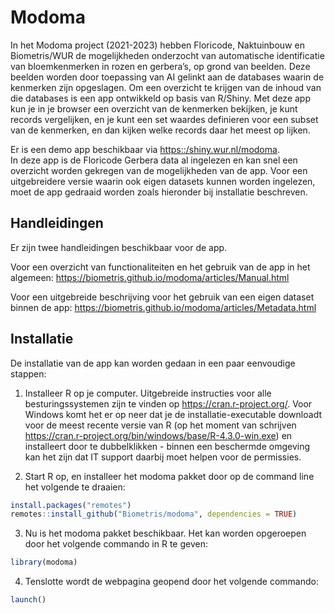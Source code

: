 
<!-- README.md is generated from README.Rmd. Please edit that file -->

# Modoma

In het Modoma project (2021-2023) hebben Floricode, Naktuinbouw en
Biometris/WUR de mogelijkheden onderzocht van automatische identificatie
van bloemkenmerken in rozen en gerbera’s, op grond van beelden. Deze
beelden worden door toepassing van AI gelinkt aan de databases waarin de
kenmerken zijn opgeslagen. Om een overzicht te krijgen van de inhoud van
die databases is een app ontwikkeld op basis van R/Shiny. Met deze app
kun je in je browser een overzicht van de kenmerken bekijken, je kunt
records vergelijken, en je kunt een set waardes definieren voor een
subset van de kenmerken, en dan kijken welke records daar het meest op
lijken.

Er is een demo app beschikbaar via <https::/shiny.wur.nl/modoma>.  
In deze app is de Floricode Gerbera data al ingelezen en kan snel een
overzicht worden gekregen van de mogelijkheden van de app. Voor een
uitgebreidere versie waarin ook eigen datasets kunnen worden ingelezen,
moet de app gedraaid worden zoals hieronder bij installatie beschreven.

## Handleidingen

Er zijn twee handleidingen beschikbaar voor de app.

Voor een overzicht van functionaliteiten en het gebruik van de app in
het algemeen: <https://biometris.github.io/modoma/articles/Manual.html>

Voor een uitgebreide beschrijving voor het gebruik van een eigen dataset
binnen de app:
<https://biometris.github.io/modoma/articles/Metadata.html>

## Installatie

De installatie van de app kan worden gedaan in een paar eenvoudige
stappen:

1)  Installeer R op je computer. Uitgebreide instructies voor alle
    besturingssystemen zijn te vinden op <https://cran.r-project.org/>.
    Voor Windows komt het er op neer dat je de installatie-executable
    downloadt voor de meest recente versie van R (op het moment van
    schrijven
    <https://cran.r-project.org/bin/windows/base/R-4.3.0-win.exe>) en
    installeert door te dubbelklikken - binnen een beschermde omgeving
    kan het zijn dat IT support daarbij moet helpen voor de permissies.

2)  Start R op, en installeer het modoma pakket door op de command line
    het volgende te draaien:

``` r
install.packages("remotes")
remotes::install_github("Biometris/modoma", dependencies = TRUE)
```

3)  Nu is het modoma pakket beschikbaar. Het kan worden opgeroepen door
    het volgende commando in R te geven:

``` r
library(modoma)
```

4)  Tenslotte wordt de webpagina geopend door het volgende commando:

``` r
launch()
```
